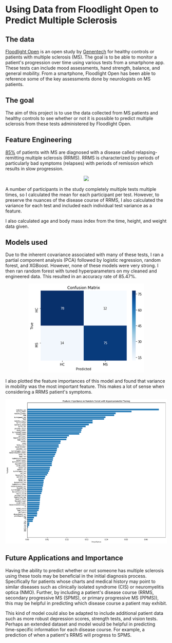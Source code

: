 # Using Data from Floodlight Open to Predict Multiple Sclerosis

## The data
[Floodlight Open](https://www.floodlightopen.com/en-US) is an open study by [Genentech](https://www.gene.com/) for healthy controls or patients with multiple sclerosis (MS). The goal is to be able to monitor a patient's progression over time using various tests from a smartphone app. These tests can include mood assessments, hand strength, balance, and general mobility. From a smartphone, Floodlight Open has been able to reference some of the key assessments done by neurologists on MS patients. 

## The goal
The aim of this project is to use the data collected from MS patients and healthy controls to see whether or not it is possible to predict multiple sclerosis from these tests administered by Floodlight Open. 

## Feature Engineering
[85%](https://www.nationalmssociety.org/What-is-MS/Types-of-MS/Relapsing-remitting-MS) of patients with MS are diagnosed with a disease called relapsing-remitting multiple sclerosis (RRMS). RRMS is characterized by periods of particularly bad symptoms (relapses) with periods of remission which results in slow progression. 
<p align="center">
  <img src="https://www.nationalmssociety.org/NationalMSSociety/media/MSNational/Charts-Graphics/MS_disease-course_RRMS.png">
</p>


A number of participants in the study completely multiple tests multiple times, so I calculated the mean for each participant per test. However, to preserve the nuances of the disease course of RRMS, I also calculated the variance for each test and included each individual test variance as a feature. 

I also calculated age and body mass index from the time, height, and weight data given. 

## Models used
Due to the inherent covariance associated with many of these tests, I ran a partial component analysis (PCA) followed by logistic regression, random forest, and XGBoost. However, none of these models were very strong. I then ran random forest with tuned hyperparameters on my cleaned and engineered data. This resulted in an accuracy rate of 85.47%. 

<p align="center">
  <img src="figs/RMcm.png">
</p>

I also plotted the feature importances of this model and found that variance in mobility was the most important feature. This makes a lot of sense when considering a RRMS patient's symptoms. 

<p align="center">
  <img src="figs/RFimportance.png">
</p>

## Future Applications and Importance
Having the ability to predict whether or not someone has multiple sclerosis using these tools may be beneficial in the initial diagnosis process. Specifically for patients whose charts and medical history may point to similar diseases such as clinically isolated syndrome (CIS) or neuromyelitis optica (NMO). Further, by including a patient's disease course (RRMS, secondary progressive MS (SPMS), or primary progressive MS (PPMS)), this may be helpful in predicting which disease course a patient may exhibit. 

This kind of model could also be adapted to include additional patient data such as more robust depression scores, strength tests, and vision tests. Perhaps an extended dataset and model would be helpful in predicting time-specific information for each disease course. For example, a prediction of when a patient's RRMS will progress to SPMS. 
